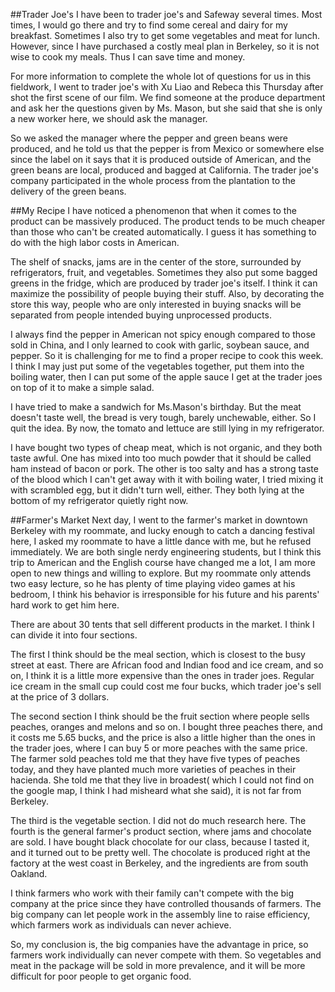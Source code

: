 ##Trader Joe's
I have been to trader joe's and Safeway several times. Most times, I would go there and try to find some cereal and dairy for my breakfast. Sometimes I also try to get some vegetables and meat for lunch. However, since I have purchased a costly meal plan in Berkeley, so it is not wise to cook my meals. Thus I can save time and money.

For more information to complete the whole lot of questions for us in this fieldwork, I went to trader joe's with Xu Liao and Rebeca this Thursday after shot the first scene of our film. We find someone at the produce department and ask her the questions given by Ms. Mason, but she said that she is only a new worker here, we should ask the manager.

So we asked the manager where the pepper and green beans were produced, and he told us that the pepper is from Mexico or somewhere else since the label on it says that it is produced outside of American, and the green beans are local, produced and bagged at California. The trader joe's company participated in the whole process from the plantation to the delivery of the green beans.

##My Recipe
I have noticed a phenomenon that when it comes to the product can be massively produced. The product tends to be much cheaper than those who can't be created automatically. I guess it has something to do with the high labor costs in American.

The shelf of snacks, jams are in the center of the store, surrounded by refrigerators, fruit, and vegetables. Sometimes they also put some bagged greens in the fridge, which are produced by trader joe's itself. I think it can maximize the possibility of people buying their stuff. Also, by decorating the store this way, people who are only interested in buying snacks will be separated from people intended buying unprocessed products.

I always find the pepper in American not spicy enough compared to those sold in China, and I only learned to cook with garlic, soybean sauce, and pepper. So it is challenging for me to find a proper recipe to cook this week. I think I may just put some of the vegetables together, put them into the boiling water, then I can put some of the apple sauce I get at the trader joes on top of it to make a simple salad.

I have tried to make a sandwich for Ms.Mason's birthday. But the meat doesn't taste well,  the bread is very tough, barely unchewable, either. So I quit the idea. By now, the tomato and lettuce are still lying in my refrigerator.

I have bought two types of cheap meat, which is not organic, and they both taste awful. One has mixed into too much powder that it should be called ham instead of bacon or pork. The other is too salty and has a strong taste of the blood which I can't get away with it with boiling water, I tried mixing it with scrambled egg, but it didn't turn well, either. They both lying at the bottom of my refrigerator quietly right now.

##Farmer's Market
Next day, I went to the farmer's market in downtown Berkeley with my roommate, and lucky enough to catch a dancing festival here, I asked my roommate to have a little dance with me, but he refused immediately. We are both single nerdy engineering students, but I think this trip to American and the English course have changed me a lot, I am more open to new things and willing to explore. But my roommate only attends two easy lecture, so he has plenty of time playing video games at his bedroom, I think his behavior is irresponsible for his future and his parents' hard work to get him here.

There are about 30 tents that sell different products in the market. I think I can divide it into four sections.

The first I think should be the meal section, which is closest to the busy street at east. There are African food and Indian food and ice cream, and so on, I think it is a little more expensive than the ones in trader joes. Regular ice cream in the small cup could cost me four bucks, which trader joe's sell at the price of 3 dollars.

The second section I think should be the fruit section where people sells peaches, oranges and melons and so on. I bought three peaches there, and it costs me 5.65 bucks, and the price is also a little higher than the ones in the trader joes, where I can buy 5 or more peaches with the same price. The farmer sold peaches told me that they have five types of peaches today, and they have planted much more varieties of peaches in their hacienda. She told me that they live in broadest( which I could not find on the google map, I think I had misheard what she said), it is not far from Berkeley.

The third is the vegetable section. I did not do much research here.
The fourth is the general farmer's product section, where jams and chocolate are sold. I have bought black chocolate for our class, because I tasted it, and it turned out to be pretty well. The chocolate is produced right at the factory at the west coast in Berkeley, and the ingredients are from south Oakland.

I think farmers who work with their family can't compete with the big company at the price since they have controlled thousands of farmers. The big company can let people work in the assembly line to raise efficiency, which farmers work as individuals can never achieve.

So, my conclusion is, the big companies have the advantage in price, so farmers work individually can never compete with them. So vegetables and meat in the package will be sold in more prevalence, and it will be more difficult for poor people to get organic food.


